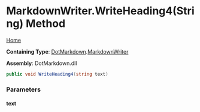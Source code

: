 <a name="_top"></a>

# MarkdownWriter\.WriteHeading4\(String\) Method

[Home](../../../README.md#_top)

**Containing Type**: [DotMarkdown](../../README.md#_top)\.[MarkdownWriter](../README.md#_top)

**Assembly**: DotMarkdown\.dll

```csharp
public void WriteHeading4(string text)
```

### Parameters

#### text

